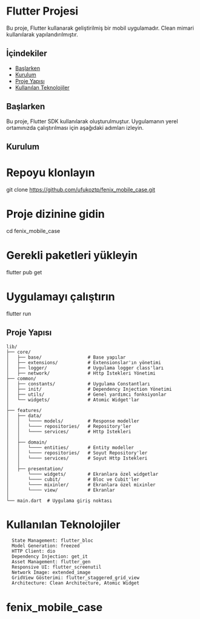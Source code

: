 # Flutter Projesi

Bu proje, Flutter kullanarak geliştirilmiş bir mobil uygulamadır. Clean mimari kullanılarak yapılandırılmıştır.

## İçindekiler

- [Başlarken](#başlarken)
- [Kurulum](#kurulum)
- [Proje Yapısı](#proje-yapısı)
- [Kullanılan Teknolojiler](#kullanılan-teknolojiler)

## Başlarken
Bu proje, Flutter SDK kullanılarak oluşturulmuştur. Uygulamanın yerel ortamınızda çalıştırılması için aşağıdaki adımları izleyin.

## Kurulum

# Repoyu klonlayın
git clone https://github.com/ufukoztp/fenix_mobile_case.git

# Proje dizinine gidin
cd fenix_mobile_case

# Gerekli paketleri yükleyin
flutter pub get

# Uygulamayı çalıştırın
flutter run

## Proje Yapısı
```
lib/
├── core/
│   ├── base/                 # Base yapılar
│   ├── extensions/           # Extensionslar'ın yönetimi
│   ├── logger/               # Uygulama logger class'ları
│   ├── network/              # Http İstekleri Yönetimi
├── common/
│   ├── constants/            # Uygulama Constantları
│   ├── init/                 # Dependency Injection Yönetimi
│   ├── utils/                # Genel yardımcı fonksiyonlar
│   └── widgets/              # Atomic Widget'lar
│
├── features/
│   ├── data/
│   │   └──── models/         # Response modeller
│   │   └──── repositories/   # Repository'ler
│   │   └──── services/       # Http Istekleri
│   │
│   ├── domain/
│   │   └──── entities/       # Entity modeller
│   │   └──── repositories/   # Soyut Repository'ler
│   │   └──── services/       # Soyut Http Istekleri
│   │
│   ├── presentation/
│       └──── widgets/        # Ekranlara özel widgetlar
│       └──── cubit/          # Bloc ve Cubit'ler
│       └──── mixinler/       # Ekranlara özel mixinler
│       └──── view/           # Ekranlar
│
└── main.dart  # Uygulama giriş noktası
```

# Kullanılan Teknolojiler
```
  State Management: flutter_bloc
  Model Generation: freezed
  HTTP Client: dio
  Dependency Injection: get_it
  Asset Management: flutter_gen
  Responsive UI: flutter_screenutil
  Network Image: extended_image
  GridView Gösterimi: flutter_staggered_grid_view
  Architecture: Clean Architecture, Atomic Widget
```


# fenix_mobile_case
